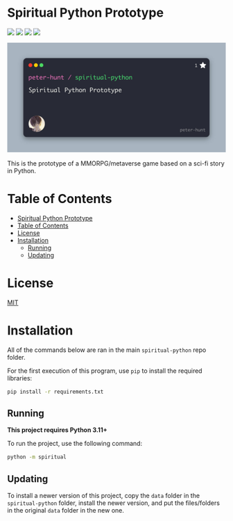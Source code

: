 # Spiritual Python Prototype
![](https://img.shields.io/github/repo-size/peter-hunt/spiritual-python)
![](https://img.shields.io/github/license/peter-hunt/spiritual-python)
![](https://img.shields.io/github/issues/peter-hunt/spiritual-python)
![](https://img.shields.io/github/stars/peter-hunt/spiritual-python)

![](images/social-preview.png)

This is the prototype of a MMORPG/metaverse game based on a sci-fi story in Python.

# Table of Contents
- [Spiritual Python Prototype](#spiritual-python-prototype)
- [Table of Contents](#table-of-contents)
- [License](#license)
- [Installation](#installation)
  - [Running](#running)
  - [Updating](#updating)

# License

[MIT](LICENSE.txt)

# Installation

All of the commands below are ran in the main `spiritual-python` repo folder.

For the first execution of this program, use `pip` to install the required libraries:

```bash
pip install -r requirements.txt
```

## Running

**This project requires Python 3.11+**

To run the project, use the following command:

```bash
python -m spiritual
```

## Updating

To install a newer version of this project, copy the `data` folder in the `spiritual-python` folder, install the newer version, and put the files/folders in the original `data` folder in the new one.
